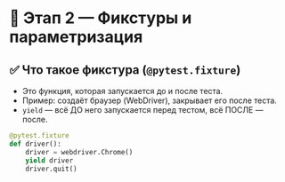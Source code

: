 # 📌 Этап 2 — Фикстуры и параметризация

## ✅ Что такое фикстура (`@pytest.fixture`)
- Это функция, которая запускается до и после теста.
- Пример: создаёт браузер (WebDriver), закрывает его после теста.
- `yield` — всё ДО него запускается перед тестом, всё ПОСЛЕ — после.

```python
@pytest.fixture
def driver():
    driver = webdriver.Chrome()
    yield driver
    driver.quit()
